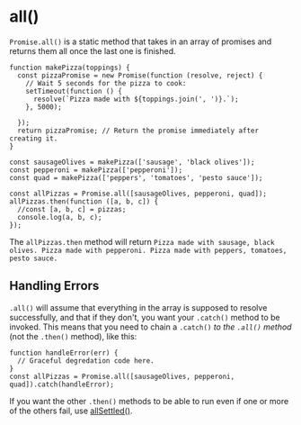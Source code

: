 # all()

`Promise.all()` is a static method that takes in an array of promises and returns them all once the last one is finished.

```
function makePizza(toppings) {
  const pizzaPromise = new Promise(function (resolve, reject) {
    // Wait 5 seconds for the pizza to cook:
    setTimeout(function () {
      resolve(`Pizza made with ${toppings.join(', ')}.`);
    }, 5000);

  });
  return pizzaPromise; // Return the promise immediately after creating it.
}

const sausageOlives = makePizza(['sausage', 'black olives']);
const pepperoni = makePizza(['pepperoni']);
const quad = makePizza(['peppers', 'tomatoes', 'pesto sauce']);

const allPizzas = Promise.all([sausageOlives, pepperoni, quad]);
allPizzas.then(function ([a, b, c]) {
  //const [a, b, c] = pizzas;
  console.log(a, b, c);
});
```

The `allPizzas.then` method will return `Pizza made with sausage, black olives. Pizza made with pepperoni. Pizza made with peppers, tomatoes, pesto sauce.`


## Handling Errors

`.all()` will assume that everything in the array is supposed to resolve successfully, and that if they don't, you want your `.catch()` method to be invoked.  This means that you need to chain a `.catch()` *to the `.all()` method* (not the `.then()` method), like this:

```
function handleError(err) {
  // Graceful degredation code here.
}
const allPizzas = Promise.all([sausageOlives, pepperoni, quad]).catch(handleError);
```

If you want the other `.then()` methods to be able to run even if one or more of the others fail, use [allSettled()](https://github.com/toddcf/code-snippets/blob/master/javascript/objects/promise/promise-methods/allSettled.md).